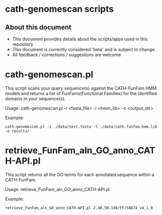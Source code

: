 # cath-genomescan scripts

## About this document

 * This document provides details about the scripts/apps used in this repository
 * This document is currently considered 'beta' and is subject to change.
 * All feedback / corrections / suggestions are welcome

# cath-genomescan.pl

This script scans your query sequence(s) against the CATH-FunFam HMM models and returns a list of FunFams(Functional Families) for the identified domains in your sequence(s).

Usage: cath-genomescan.pl -i <fasta_file> -l <hmm_lib> -o <output_dir>

Example:

```
cath-genomescan.pl -i ./data/test.fasta -l ./data/cath.funfam.hmm.lib -o results/
```

# retrieve_FunFam_aln_GO_anno_CATH-API.pl

This script returns all the GO terms for each annotated sequence within a CATH-FunFam.

Usage: retrieve_FunFam_aln_GO_anno_CATH-API.pl <CATH FunFam assignment> <CATH version>

Example:

```
retrieve_FunFam_aln_GO_anno_CATH-API.pl 2.40.50.140/FF/58874 v4_1_0
```